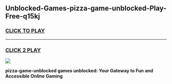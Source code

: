 
## Unblocked-Games-pizza-game-unblocked-Play-Free-q15kj
<h3>
<a href="https://premium76.site?title=pizza-game-unblocked&ref=22A">CLICK TO PLAY</a></h3>
<hr>

<h3>
<a href="https://premium76.site?title=pizza-game-unblocked&ref=22A">CLICK 2 PLAY</a>
  
</h3>

<a href="https://premium76.site?title=pizza-game-unblocked&ref=22A"><img src="https://clearcache.store/games.png"></a>


**pizza-game-unblocked games unblocked: Your Gateway to Fun and Accessible Online Gaming**
